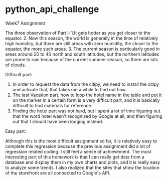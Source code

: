 # python_api_challenge
Week7 Assignment

The three observation of Part I: 
1.It gets hotter as you get closer to the equator.  2. Now this season, the world is generally in the time of relatively high humidity, but there are still areas with zero humidity, the closer to the equator, the more such areas. 3. The current season is particularly good in areas around 20 to 40 north and south latitudes, but the northern latitudes are prone to rain because of the current summer season, so there are lots of clouds.

Difficult part:
1. In order to request the data from the citipy, we need to install the citipy and activate that, that takes me a while to find out how.
2. The last Vacation part, how to loop the hotel name in the table and put it on the marker in a certain form is a very difficult part, and it is basically difficult to find materials for reference.
3. Finding the hotel part was not hard, but I spent a lot of time figuring out that the word hotel wasn't recognized by Google at all, and then figuring out that I should have been lodging instead.

Easy part:

Although this is the most difficult assignment so far, it is relatively easy to complete this regression because the previous assignment did a lot of regression related coding. I still feel a sense of achievement.
The most interesting part of this homework is that I can really get data from a database and display them in my own charts and plots, and it is really easy to analyze some trends. I also realized that the sites that show the location of the storefront are all connected to Google's API.